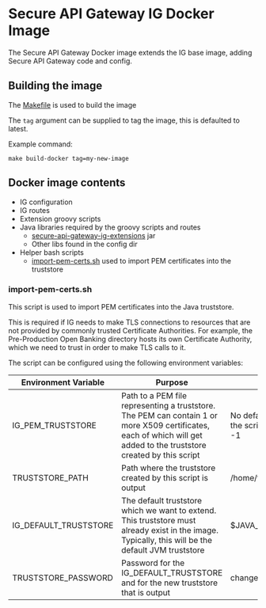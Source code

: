 # Secure API Gateway IG Docker Image
The Secure API Gateway Docker image extends the IG base image, adding Secure API Gateway code and config.

## Building the image
The [Makefile](../Makefile) is used to build the image

The `tag` argument can be supplied to tag the image, this is defaulted to latest. 

Example command:
```
make build-docker tag=my-new-image
```

## Docker image contents
- IG configuration
- IG routes
- Extension groovy scripts
- Java libraries required by the groovy scripts and routes
  - [secure-api-gateway-ig-extensions](../secure-api-gateway-ig-extensions) jar
  - Other libs found in the config dir
- Helper bash scripts
  - [import-pem-certs.sh](7.1.0/ig/bin/import-pem-certs.sh) used to import PEM certificates into the truststore

### import-pem-certs.sh

This script is used to import PEM certificates into the Java truststore.

This is required if IG needs to make TLS connections to resources that are not provided by commonly trusted Certificate
Authorities. For example, the Pre-Production Open Banking directory hosts its own Certificate Authority, which we need
to trust in order to make TLS calls to it.

The script can be configured using the following environment variables:

| Environment Variable  | Purpose                                                                                                                                                              | Default                                                                 |
|-----------------------|----------------------------------------------------------------------------------------------------------------------------------------------------------------------|-------------------------------------------------------------------------|
| IG_PEM_TRUSTSTORE     | Path to a PEM file representing a truststore. The PEM can contain 1 or more X509 certificates, each of which will get added to the truststore created by this script | No default, if not supplied then the script exits with an error code -1 |
| TRUSTSTORE_PATH       | Path where the truststore created by this script is output                                                                                                           | /home/forgerock/igtruststore                                            |
| IG_DEFAULT_TRUSTSTORE | The default truststore which we want to extend. This truststore must already exist in the image. Typically, this will be the default JVM truststore                  | $JAVA_HOME/lib/security/cacerts                                         |
| TRUSTSTORE_PASSWORD   | Password for the IG_DEFAULT_TRUSTSTORE and for the new truststore that is output                                                                                     | changeit                                                                |

